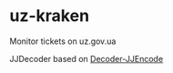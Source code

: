 # uz-kraken
Monitor tickets on uz.gov.ua

JJDecoder based on [Decoder-JJEncode](https://github.com/jacobsoo/Decoder-JJEncode)